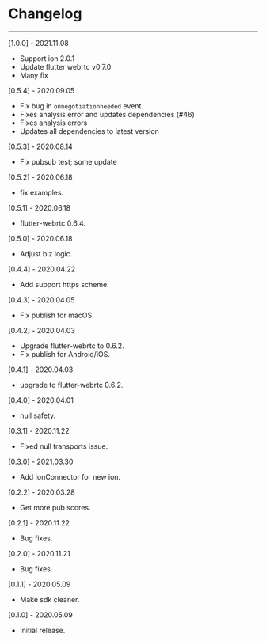 # Changelog

--------------------------------------------
[1.0.0] - 2021.11.08
* Support ion 2.0.1
* Update flutter webrtc v0.7.0
* Many fix

[0.5.4] - 2020.09.05

* Fix bug in `onnegotiationneeded` event.
* Fixes analysis error and updates dependencies (#46)
* Fixes analysis errors
* Updates all dependencies to latest version

[0.5.3] - 2020.08.14

* Fix pubsub test; some update

[0.5.2] - 2020.06.18

* fix examples.

[0.5.1] - 2020.06.18

* flutter-webrtc 0.6.4.

[0.5.0] - 2020.06.18

* Adjust biz logic.

[0.4.4] - 2020.04.22

* Add support https scheme.

[0.4.3] - 2020.04.05

* Fix publish for macOS.

[0.4.2] - 2020.04.03

* Upgrade flutter-webrtc to 0.6.2.
* Fix publish for Android/iOS.

[0.4.1] - 2020.04.03

* upgrade to flutter-webrtc 0.6.2.

[0.4.0] - 2020.04.01

* null safety.

[0.3.1] - 2020.11.22

* Fixed null transports issue.

[0.3.0] - 2021.03.30

* Add IonConnector for new ion.

[0.2.2] - 2020.03.28

* Get more pub scores.

[0.2.1] - 2020.11.22

* Bug fixes.

[0.2.0] - 2020.11.21

* Bug fixes.

[0.1.1] - 2020.05.09

* Make sdk cleaner.

[0.1.0] - 2020.05.09

* Initial release.
